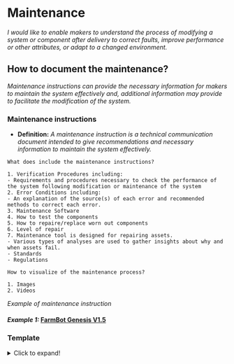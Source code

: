 # **Maintenance**

*I would like to enable makers to understand the process of modifying a system or component after delivery to correct faults, improve performance or other attributes, or adapt to a changed environment.*

## **How to document the maintenance?**

*Maintenance instructions can provide the necessary information for makers to maintain the system effectively and, additional information may provide to facilitate the modification of the system.*

 ### **Maintenance instructions** 

  - **Definition:** *A maintenance instruction is a technical communication document intended to give recommendations and necessary information to maintain the system effectively.*

  ```
What does include the maintenance instructions? 

1. Verification Procedures including:
  - Requirements and procedures necessary to check the performance of the system following modification or maintenance of the system
2. Error Conditions including:
  - An explanation of the source(s) of each error and recommended methods to correct each error.
3. Maintenance Software
4. How to test the components 
5. How to repaire/replace worn out components
6. Level of repair
7. Maintenance tool is designed for repairing assets.
  - Various types of analyses are used to gather insights about why and when assets fail.
  - Standards
  - Regulations

How to visualize of the maintenance process?
  
 1. Images 
 2. Videos 

```
*Example of maintenance instruction*

#### *Example 1:* [FarmBot Genesis V1.5](https://genesis.farm.bot/v1.5/Extras/maintenance)


### Template
<details>
  <summary>Click to expand!</summary>
 
 ### Documentation of Maintenance instruction
 
 #### 1. Verification Procedures     
 #### 2. Error Conditions  
 #### 3. Maintenance Software
 #### 4. How to test the components     
 #### 5. How to repaire/replace worn out components
 #### 6. Level of repair
 #### 7. Maintenance tool 
 
</details>
